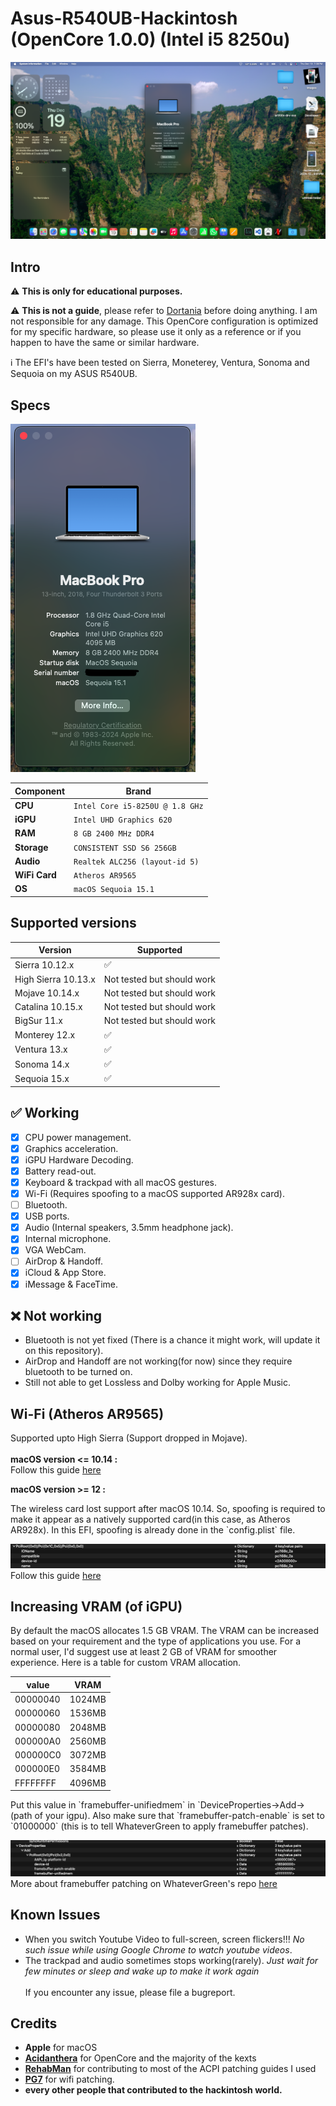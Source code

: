 # Asus-R540UB-Hackintosh (OpenCore 1.0.0) (Intel i5 8250u)

![Screenshot](assets/2.png)

## Intro

:warning: **This is only for educational purposes.**

:warning: **This is not a guide**, please refer to [Dortania](https://dortania.github.io/OpenCore-Install-Guide/prerequisites.html) before doing anything. I am not responsible for any damage. This OpenCore configuration is optimized for my specific hardware, so please use it only as a reference or if you happen to have the same or similar hardware.

:information_source: The EFI's have been tested on Sierra, Moneterey, Ventura, Sonoma and Sequoia on my ASUS R540UB.

## Specs

![About this Mac](assets/1.png)

| Component      | Brand                                     |
|----------------|-------------------------------------------|
| **CPU**        | `Intel Core i5-8250U @ 1.8 GHz`           |
| **iGPU**       | `Intel UHD Graphics 620`                  |
| **RAM**        | `8 GB 2400 MHz DDR4` |
| **Storage**    | `CONSISTENT SSD S6 256GB`  |
| **Audio**      | `Realtek ALC256 (layout-id 5)`                |
| **WiFi Card**  | `Atheros AR9565`   |
| **OS**         | `macOS Sequoia 15.1`             |

## Supported versions

| Version 	| Supported 	|
|---	|---	|
| Sierra 10.12.x 	| :white_check_mark:	|
| High Sierra 10.13.x 	| Not tested but should work	|
| Mojave 10.14.x 	| Not tested but should work	|
| Catalina 10.15.x 	| Not tested but should work	|
| BigSur 11.x 	| Not tested but should work 	|
| Monterey 12.x 	| :white_check_mark: 	|
| Ventura 13.x 	| :white_check_mark: 	|
| Sonoma 14.x 	| :white_check_mark: 	|
| Sequoia 15.x 	| :white_check_mark: 	|


## :white_check_mark: Working

- [x] CPU power management.
- [x] Graphics acceleration.
- [x] iGPU Hardware Decoding.
- [x] Battery read-out.
- [x] Keyboard & trackpad with all macOS gestures.
- [x] Wi-Fi (Requires spoofing to a macOS supported AR928x card).
- [ ] Bluetooth.
- [x] USB ports.
- [x] Audio (Internal speakers, 3.5mm headphone jack).
- [x] Internal microphone.
- [x] VGA WebCam.
- [ ] AirDrop & Handoff.
- [x] iCloud & App Store.
- [x] iMessage & FaceTime.

## :x: Not working

- Bluetooth is not yet fixed (There is a chance it might work, will update it on this repository).
- AirDrop and Handoff are not working(for now) since they require bluetooth to be turned on.
- Still not able to get Lossless and Dolby working for Apple Music.

## Wi-Fi (Atheros AR9565)
Supported upto High Sierra (Support dropped in Mojave).
<br />
<br />
**macOS version <= 10.14 :**
<br />
Follow this guide [here](https://www.insanelymac.com/forum/topic/328426-qualcomm-atheros-ar9565-wireless-for-os-x-108-1014/)

**macOS version >= 12 :**
<br />
<p>The wireless card lost support after macOS 10.14. So, spoofing is required to make it appear as a natively supported card(in this case, as Atheros AR928x). In this EFI, spoofing is already done in the `config.plist` file.</p>
<img src=https://github.com/kushchoudhary98/Asus-R540UB-Hackintosh/blob/main/assets/wifi.png></img>
Follow this guide <a href=https://www.insanelymac.com/forum/topic/359007-wifi-atheros-monterey-ventura-sonoma-sequoia-work/>here</a>

## Increasing VRAM (of iGPU)
<p>By default the macOS allocates 1.5 GB VRAM. The VRAM can be increased based on your requirement and the type of applications you use. For a normal user, I'd suggest use at least 2 GB of VRAM for smoother experience. Here is a table for custom VRAM allocation.</p>

| value | VRAM |
| --- | --- |
| 00000040 | 1024MB |
| 00000060 | 1536MB |
| 00000080 | 2048MB |
| 000000A0 | 2560MB |
| 000000C0 | 3072MB |
| 000000E0 | 3584MB |
| FFFFFFFF | 4096MB |

<p>Put this value in `framebuffer-unifiedmem` in `DeviceProperties->Add->(path of your igpu). Also make sure that `framebuffer-patch-enable` is set to `01000000` (this is to tell WhateverGreen to apply framebuffer patches).</p>
<img src=https://github.com/kushchoudhary98/Asus-R540UB-Hackintosh/blob/main/assets/vram.png></img>
<br />
More about framebuffer patching on WhateverGreen's repo <a href=https://github.com/acidanthera/WhateverGreen/blob/master/Manual/FAQ.IntelHD.en.md>here</a>

## Known Issues
- When you switch Youtube Video to full-screen, screen flickers!!! *No such issue while using Google Chrome to watch youtube videos*.
- The trackpad and audio sometimes stops working(rarely). *Just wait for few minutes or sleep and wake up to make it work again*
<br /><br />
If you encounter any issue, please file a bugreport.

## Credits

* **Apple** for macOS
* [**Acidanthera**](https://github.com/acidanthera) for OpenCore and the majority of the kexts
* [**RehabMan**](https://github.com/RehabMan) for contributing to most of the ACPI patching guides I used
* [**PG7**](https://www.insanelymac.com/forum/profile/1361829-pg7/) for wifi patching.
* **every other people that contributed to the hackintosh world.**

